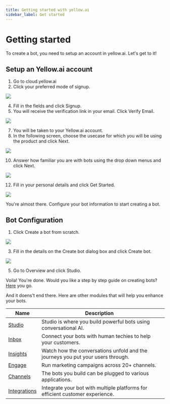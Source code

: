```yaml
---
title: Getting started with yellow.ai
sidebar_label: Get started
---
```



# Getting started

To create a bot, you need to setup an account in yellow.ai. Let's get to it!


## **Setup an Yellow.ai account**

1. Go to cloud.yellow.ai
2. Click your preferred mode of signup.

![](https://i.imgur.com/eTCs5QK.jpg)

4. Fill in the fields and click Signup.
5. You will receive the verification link in your email. Click Verify Email.

![](https://i.imgur.com/DjCqeFz.png)



7. You will be taken to your Yellow.ai account.
8. In the following screen, choose the usecase for which you will be using the product and click Next.

![](https://i.imgur.com/59QaZQF.jpg)

10. Answer how familiar you are with bots using the drop down menus and click Next.

![](https://i.imgur.com/gDRgnpb.jpg)

12. Fill in your personal details and click Get Started.

![](https://i.imgur.com/B5lXN0E.jpg)

You're almost there. Configure your bot information to start creating a bot.


## **Bot Configuration**

1. Click Create a bot from scratch.

![](https://i.imgur.com/sem5S7Q.png)

3. Fill in the details on the Create bot dialog box and click Create bot.

![](https://i.imgur.com/GqmWXsx.png)

5. Go to Overview and click Studio.


Voila! You're done. Would you like a step by step guide on creating bots? [Here](https://docs.yellow.ai/docs/platform_concepts/studio/overview) you go.

And it doens't end there. Here are other modules that will help you enhance your bots.	


| Name   | Description                                                      |     |
| ------ | ---------------------------------------------------------------- | --- |
| [Studio](https://docs.yellow.ai/docs/platform_concepts/studio/overview) | Studio is where you build powerful bots using conversational AI. |     |
[Inbox](https://docs.yellow.ai/docs/platform_concepts/inbox/inbox)      |     Connect your bots with human techies to help your customers.
[Insights](https://docs.yellow.ai/docs/platform_concepts/growth/overview) | Watch how the conversations unfold and the journeys you put your users through.
[Engage](https://docs.yellow.ai/docs/platform_concepts/engagement/engage) | Run marketing campaigns across 20+ channels.
[Channels](https://docs.yellow.ai/docs/platform_concepts/channelConfiguration/overview) | The bots you build can be plugged to various applications. 
[Integrations](https://docs.yellow.ai/docs/platform_concepts/appConfiguration/overview) | Integrate your bot with multiple platforms for efficient customer experience.
